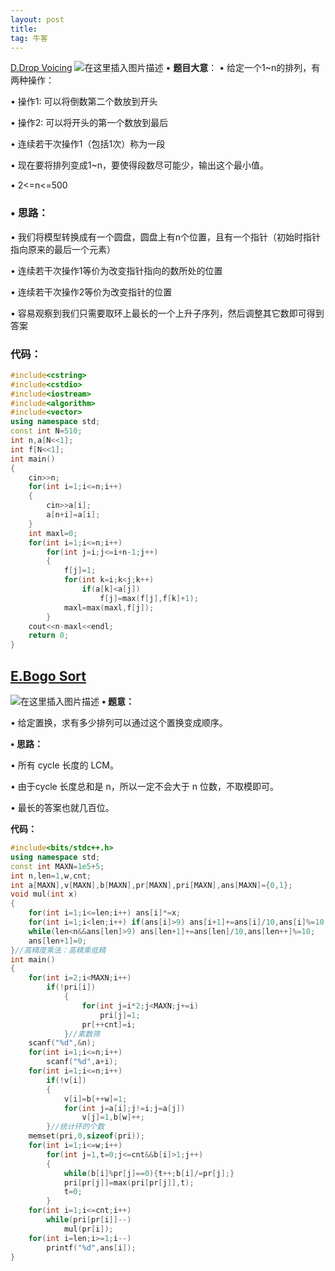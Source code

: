 ```yaml
---
layout: post
title: 
tag: 牛客
---
```

 [D.Drop Voicing](https://ac.nowcoder.com/acm/contest/5670/D)
![在这里插入图片描述](https://img-blog.csdnimg.cn/20200730165442436.png?x-oss-process=image/watermark,type_ZmFuZ3poZW5naGVpdGk,shadow_10,text_aHR0cHM6Ly9ibG9nLmNzZG4ubmV0L3FxXzQ1ODQ1NDA0,size_16,color_FFFFFF,t_70#pic_center)
• **题目大意**：
• 给定一个1~n的排列，有两种操作：

• 操作1: 可以将倒数第二个数放到开头

• 操作2: 可以将开头的第一个数放到最后

• 连续若干次操作1（包括1次）称为一段

• 现在要将排列变成1~n，要使得段数尽可能少，输出这个最小值。

• 2<=n<=500

### **• 思路：**
• 我们将模型转换成有一个圆盘，圆盘上有n个位置，且有一个指针（初始时指针指向原来的最后一个元素）

• 连续若干次操作1等价为改变指针指向的数所处的位置

• 连续若干次操作2等价为改变指针的位置

• 容易观察到我们只需要取环上最长的一个上升子序列，然后调整其它数即可得到答案

### **代码：** 

```cpp
#include<cstring>
#include<cstdio>
#include<iostream>
#include<algorithm>
#include<vector>
using namespace std;
const int N=510;
int n,a[N<<1];
int f[N<<1];
int main()
{
    cin>>n;
    for(int i=1;i<=n;i++) 
    {
        cin>>a[i];
        a[n+i]=a[i];
    }  
    int maxl=0;
    for(int i=1;i<=n;i++)
        for(int j=i;j<=i+n-1;j++)
        {
            f[j]=1;
            for(int k=i;k<j;k++)
                if(a[k]<a[j])
                    f[j]=max(f[j],f[k]+1);
            maxl=max(maxl,f[j]);
        }
    cout<<n-maxl<<endl;     
    return 0;
}

```

## [E.Bogo Sort](https://ac.nowcoder.com/acm/contest/5670/E)

![在这里插入图片描述](https://img-blog.csdnimg.cn/20200730170044114.png?x-oss-process=image/watermark,type_ZmFuZ3poZW5naGVpdGk,shadow_10,text_aHR0cHM6Ly9ibG9nLmNzZG4ubmV0L3FxXzQ1ODQ1NDA0,size_16,color_FFFFFF,t_70#pic_center)
**• 题意：**

• 给定置换，求有多少排列可以通过这个置换变成顺序。

**• 思路：**

• 所有 cycle 长度的 LCM。

 • 由于cycle 长度总和是 n，所以一定不会大于 n 位数，不取模即可。

• 最长的答案也就几百位。

**代码：**

```cpp
#include<bits/stdc++.h>
using namespace std;
const int MAXN=1e5+5;
int n,len=1,w,cnt;
int a[MAXN],v[MAXN],b[MAXN],pr[MAXN],pri[MAXN],ans[MAXN]={0,1};
void mul(int x)
{
    for(int i=1;i<=len;i++) ans[i]*=x;
    for(int i=1;i<len;i++) if(ans[i]>9) ans[i+1]+=ans[i]/10,ans[i]%=10;
    while(len<n&&ans[len]>9) ans[len+1]+=ans[len]/10,ans[len++]%=10;
    ans[len+1]=0;
}//高精度乘法：高精乘低精
int main()
{
	for(int i=2;i<MAXN;i++)
		if(!pri[i])
			{
				for(int j=i*2;j<MAXN;j+=i)
					pri[j]=1;
				pr[++cnt]=i;
			}//素数筛
	scanf("%d",&n);
	for(int i=1;i<=n;i++)
		scanf("%d",a+i);
	for(int i=1;i<=n;i++)
		if(!v[i])
		{
			v[i]=b[++w]=1;
			for(int j=a[i];j!=i;j=a[j])
				v[j]=1,b[w]++;
		}//统计环的个数
	memset(pri,0,sizeof(pri));
	for(int i=1;i<=w;i++)
		for(int j=1,t=0;j<=cnt&&b[i]>1;j++)
		{
			while(b[i]%pr[j]==0){t++;b[i]/=pr[j];}
			pri[pr[j]]=max(pri[pr[j]],t);
			t=0;
		}
	for(int i=1;i<=cnt;i++)
		while(pri[pr[i]]--)
			mul(pr[i]);
	for(int i=len;i>=1;i--)
		printf("%d",ans[i]);
}

```
